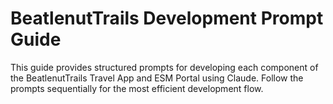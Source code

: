 # BeatlenutTrails Development Prompt Guide

This guide provides structured prompts for developing each component of the BeatlenutTrails Travel App and ESM Portal using Claude. Follow the prompts sequentially for the most efficient development flow.